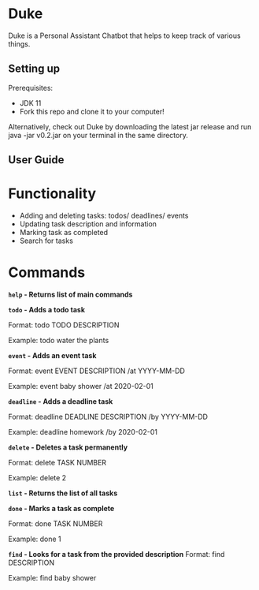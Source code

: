 # Duke

Duke is a Personal Assistant Chatbot that helps to keep track of various things.

## Setting up
Prerequisites:
* JDK 11
* Fork this repo and clone it to your computer!

Alternatively, check out Duke by downloading the latest jar 
release and run java -jar v0.2.jar on your terminal in the same directory.

## User Guide
# Functionality
* Adding and deleting tasks: todos/ deadlines/ events
* Updating task description and information
* Marking task as completed
* Search for tasks

# Commands
**`help` - Returns list of main commands**

**`todo` - Adds a todo task**

Format: todo TODO DESCRIPTION

Example: todo water the plants


**`event` - Adds an event task**

Format: event EVENT DESCRIPTION /at YYYY-MM-DD

Example: event baby shower /at 2020-02-01


**`deadline` - Adds a deadline task**

Format: deadline DEADLINE DESCRIPTION /by YYYY-MM-DD

Example: deadline homework /by 2020-02-01


**`delete` - Deletes a task permanently**

Format: delete TASK NUMBER

Example: delete 2


**`list` - Returns the list of all tasks**

**`done` - Marks a task as complete**

Format: done TASK NUMBER

Example: done 1


**`find` - Looks for a task from the provided description**
Format: find DESCRIPTION

Example: find baby shower

